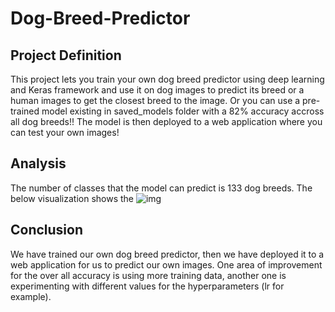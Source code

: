 # Dog-Breed-Predictor

## Project Definition
This project lets you train your own dog breed predictor using deep learning and Keras framework and use it on dog images to predict its breed or a human images to get the closest breed to the image.
Or you can use a pre-trained model existing in saved_models folder with a 82% accuracy accross all dog breeds!!
The model is then deployed to a web application where you can test your own images!


## Analysis
The number of classes that the model can predict is 133 dog breeds. The below visualization shows the 
![img](image/labels_counts_description.png)

## Conclusion
We have trained our own dog breed predictor, then we have deployed it to a web application for us to predict our own images. One area of improvement for the over all accuracy is using more training data, another one is experimenting with different values for the hyperparameters (lr for example).
